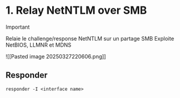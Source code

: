 

# 1. Relay NetNTLM over SMB

> [!Important]
> Relaie le challenge/response NetNTLM sur un partage SMB
> Exploite NetBIOS, LLMNR et MDNS

![[Pasted image 20250327220606.png]]
## Responder

```shell
responder -I <interface name>
```

